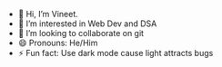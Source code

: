 - 👋 Hi, I’m Vineet.
- 👀 I’m interested in Web Dev and DSA
- 💞️ I’m looking to collaborate on git
- 😄 Pronouns: He/Him
- ⚡ Fun fact: Use dark mode cause light attracts bugs

<!---
Vineet072/Vineet072 is a ✨ special ✨ repository because its `README.md` (this file) appears on your GitHub profile.
You can click the Preview link to take a look at your changes.
--->

